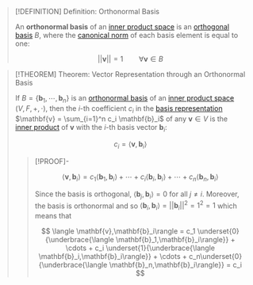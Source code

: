>[!DEFINITION] Definition: Orthonormal Basis
>
>An **orthonormal basis** of an [inner product space](Inner%20Product%20Space.md) is an [orthogonal basis](Orthogonal%20Basis.md) $B$, where the [canonical norm](Canonical%20Norm.md) of each basis element is equal to one:
>
>$$
>||\mathbf{v}|| = 1 \qquad \forall \mathbf{v} \in B
>$$
>

>[!THEOREM] Theorem: Vector Representation through an Orthonormal Basis
>
>If $B = \{\mathbf{b}_1, \cdots, \mathbf{b}_n\}$ is an [orthonormal basis](Orthonormal%20Basis.md) of an [inner product space](Inner%20Product%20Space.md) $(V,F,+,\cdot)$, then the $i$-th coefficient $c_i$ in the [basis representation](../Bases/Basis.md) $\mathbf{v} = \sum_{i=1}^n c_i \mathbf{b}_i$ of any $\mathbf{v} \in V$ is the [inner product](Inner%20Product%20Space.md) of $\mathbf{v}$ with the $i$-th basis vector $\mathbf{b}_i$:
>
>$$
>c_i = \langle \mathbf{v}, \mathbf{b}_i \rangle
>$$
>
>>[!PROOF]-
>>
>>$$
>>\langle \mathbf{v},\mathbf{b}_i\rangle = c_1 \langle \mathbf{b}_1,\mathbf{b}_i\rangle + \cdots + c_i \langle \mathbf{b}_i,\mathbf{b}_i\rangle + \cdots + c_n \langle \mathbf{b}_n,\mathbf{b}_i\rangle
>>$$
>>
>>Since the basis is orthogonal, $\langle \mathbf{b}_j,\mathbf{b}_i\rangle = 0$ for all $j \ne i$. Moreover, the basis is orthonormal and so $\langle \mathbf{b}_i,\mathbf{b}_i\rangle = ||\mathbf{b}_i||^2 = 1^2 = 1$ which means that
>>
>>$$
>>\langle \mathbf{v},\mathbf{b}_i\rangle = c_1 \underset{0}{\underbrace{\langle \mathbf{b}_1,\mathbf{b}_i\rangle}} + \cdots + c_i \underset{1}{\underbrace{\langle \mathbf{b}_i,\mathbf{b}_i\rangle}} + \cdots + c_n\underset{0}{\underbrace{\langle \mathbf{b}_n,\mathbf{b}_i\rangle}} = c_i
>>$$
>>
>